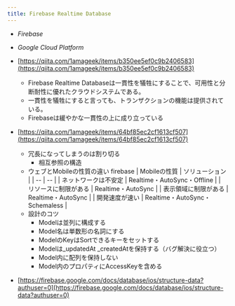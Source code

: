 ```yaml
---
title: Firebase Realtime Database
---
```


* *Firebase*

* *Google Cloud Platform*

* [https://qiita.com/1amageek/items/b350ee5ef0c9b2406583](https://qiita.com/1amageek/items/b350ee5ef0c9b2406583)
  
  * Firebase Realtime Databaseは一貫性を犠牲にすることで、可用性と分断耐性に優れたクラウドシステムである。
  * 一貫性を犠牲にすると言っても、トランザクションの機能は提供されている。
  * Firebaseは緩やかな一貫性の上に成り立っている
* [https://qiita.com/1amageek/items/64bf85ec2cf1613cf507](https://qiita.com/1amageek/items/64bf85ec2cf1613cf507)
  
  * 冗長になってしまうのは割り切る
    * 相互参照の構造
  * ウェブとMobileの性質の違い
    firebase
    \| Mobileの性質 | ソリューション |
    \| -- | -- |
    \| ネットワークは不安定 | Realtime・AutoSync・Offline |
    \| リソースに制限がある | Realtime・AutoSync |
    \| 表示領域に制限がある | Realtime・AutoSync |
    \| 開発速度が速い | Realtime・AutoSync・Schemaless |
  * 設計のコツ
    * Modelは並列に構成する
    * Model名は単数形の名詞にする
    * ModelのKeyはSortできるキーをセットする
    * Modelは_updatedAt \_createdAtを保持する（バグ解決に役立つ）
    * Model内に配列を保持しない
    * Model内のプロパティにAccessKeyを含める
* [https://firebase.google.com/docs/database/ios/structure-data?authuser=0](https://firebase.google.com/docs/database/ios/structure-data?authuser=0)
